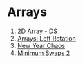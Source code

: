 # Arrays
1. [2D Array - DS](https://www.hackerrank.com/challenges/2d-array)
2. [Arrays: Left Rotation](https://www.hackerrank.com/challenges/ctci-array-left-rotation)
3. [New Year Chaos](https://www.hackerrank.com/challenges/new-year-chaos)
4. [Minimum Swaps 2](https://www.hackerrank.com/challenges/minimum-swaps-2)
